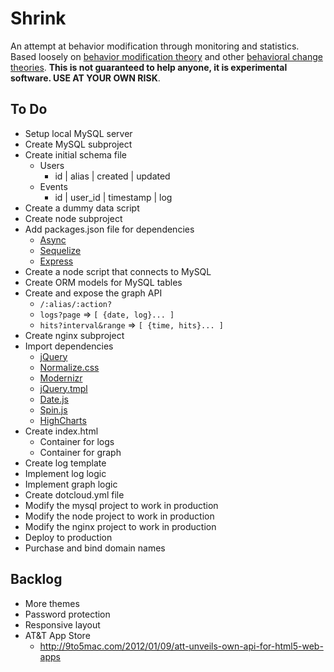 Shrink
======
An attempt at behavior modification through monitoring and statistics. Based loosely on [behavior modification theory](http://en.wikipedia.org/wiki/Behavior_modification_therapy) and other [behavioral change theories](http://en.wikipedia.org/wiki/Behavioral_change_theories). __This is not guaranteed to help anyone, it is experimental software. USE AT YOUR OWN RISK__.

To Do
-----
- Setup local MySQL server
- Create MySQL subproject
- Create initial schema file
  - Users
     - id | alias | created | updated
  - Events
     - id | user_id | timestamp | log
- Create a dummy data script
- Create node subproject
- Add packages.json file for dependencies
  - [Async](https://github.com/caolan/async)
  - [Sequelize](http://sequelizejs.com/#installation)
  - [Express](http://expressjs.com/)
- Create a node script that connects to MySQL
- Create ORM models for MySQL tables
- Create and expose the graph API
  - `/:alias/:action?`
  - `logs?page` => `[ {date, log}... ]`
  - `hits?interval&range` => `[ {time, hits}... ]`
- Create nginx subproject
- Import dependencies
  - [jQuery](http://docs.jquery.com/Downloading_jQuery)
  - [Normalize.css](http://necolas.github.com/normalize.css)
  - [Modernizr](http://www.modernizr.com/)
  - [jQuery.tmpl](https://github.com/jquery/jquery-tmpl)
  - [Date.js](http://www.datejs.com/)
  - [Spin.js](http://fgnass.github.com/spin.js/)
  - [HighCharts](http://www.highcharts.com/documentation/how-to-use)
- Create index.html
  - Container for logs
  - Container for graph
- Create log template
- Implement log logic
- Implement graph logic
- Create dotcloud.yml file
- Modify the mysql project to work in production
- Modify the node project to work in production
- Modify the nginx project to work in production
- Deploy to production
- Purchase and bind domain names

Backlog
-------
- More themes
- Password protection
- Responsive layout
- AT&T App Store
  - <http://9to5mac.com/2012/01/09/att-unveils-own-api-for-html5-web-apps> 
